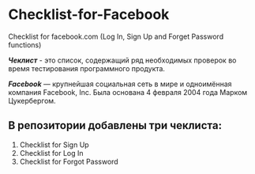 # Checklist-for-Facebook
Checklist for facebook.com (Log In, Sign Up and Forget Password functions) 

***Чеклист*** - это список, содержащий ряд необходимых проверок во время тестирования программного продукта.

***Facebook*** — крупнейшая социальная сеть в мире и одноимённая компания Facebook, Inc. Была основана 4 февраля 2004 года Марком Цукербергом.

## В репозитории добавлены три чеклиста:
1. Checklist for Sign Up
2. Checklist for Log In
3. Checklist for Forgot Password 
